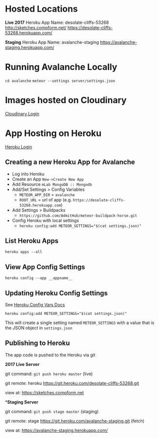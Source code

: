 # Hosted Locations

**Live 2017**
Heroku App Name: desolate-cliffs-53268
http://sketches.compform.net/
https://desolate-cliffs-53268.herokuapp.com/

**Staging**
Heroku App Name: avalanche-staging
https://avalanche-staging.herokuapp.com/


# Running Avalanche Locally
`cd avalanche`
`meteor --settings server/settings.json`


# Images hosted on Cloudinary
[Cloudinary Login](https://cloudinary.com/users/login)

# App Hosting on Heroku
[Heroku Login](https://dashboard.heroku.com)

## Creating a new Heroku App for Avalanche

- Log into Heroku
- Create an App `New->Create New App`
- Add Resource `mLab MongoDB :: Mongodb`
- Add/Set Settings > Config Variables
    - `METEOR_APP_DIR` = `avalanche`
    - `ROOT_URL` = url of app (e.g. `https://desolate-cliffs-53268.herokuapp.com`)
- Add Settings > Buildpacks
    - `https://github.com/AdmitHub/meteor-buildpack-horse.git`
- Config Heroku with local settings
    - `heroku config:add METEOR_SETTINGS="$(cat settings.json)"`


## List Heroku Apps
`heroku apps --all`

## View App Config Settings
`heroku config --app __appname__`

## Updating Heroku Config Settings
See [Heroku Config Vars Docs](https://devcenter.heroku.com/articles/config-vars)

`heroku config:add METEOR_SETTINGS="$(cat settings.json)"`

This will create a single setting named `METEOR_SETTINGS` with a value that is the JSON object in `settings.json`


## Publishing to Heroku
The app code is pushed to the Heroku via git

**2017 Live Server**

git command:
`git push heroku master` (live)

git remote:
heroku https://git.heroku.com/desolate-cliffs-53268.git

view at:
https://sketches.compform.net

***Staging Server**

git command:
`git push stage master` (staging)

git remote:
stage   https://git.heroku.com/avalanche-staging.git (fetch)

view at:
https://avalanche-staging.herokuapp.com/

